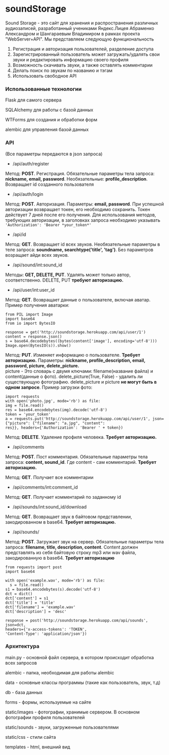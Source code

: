 # soundStorage
Sound Storage - это сайт для хранения и распространения различных аудиозаписей, разработанный учениками Яндекс.Лицея Абраменко Александром и Шангараевым Владимиром в рамках проекта "WebServer+API". Мы представляем следующую функциональность
1) Регистрация и авторизация пользователей, разделение доступа
2) Зарегистрированный пользователь может загружать/удалять свои звуки и редактировать информацию своего профиля
3) Возможность скачивать звуки, а также оставлять комментарии
4) Делать поиск по звукам по названию и тэгам
5) Использовать свободное API
### Использованные технологии
Flask для самого сервера

SQLAlchemy для работы с базой данных

WTForms для создания и обработки форм

alembic для управления базой данных


### API
(Все параметры передаются в json запроса)

*   /api/auth/register

Метод: **POST**. Регистрация. Обязательные параметры тела запроса: **nickname, email, password**. Необязательные: **profile_description**. Возвращает id созданного пользователя

*   /api/auth/login

Метод: **POST**. Авторизация. Параметры: **email, password**. При успешной авторизации возвращает токен, его необходимо сохранить. Токен действует 7 дней после его получения. Для использования методов, требующих авторизации, в заголовках запроса необходимо указывать `'Authorization': 'Bearer *your_token*'`

*   /api/id

Метод: **GET**. Возвращает id всех звуков. Необязательные параметры в теле запроса: **soundname, searchtype('title', 'tag')**. Без параметров возращает айди всех звуков.

*   /api/sound/int:sound_id

Методы: **GET, DELETE, PUT**. Удалять может только автор, соответственно. DELETE, PUT **требуют авторизацию.**

*   /api/user/int:user_id

Метод: **GET**. Возвращает данные о пользователе, включая аватар. Пример получения аватарки:  
```from requests import get  
from PIL import Image  
import base64  
from io import BytesIO  

response = get('http://soundstorage.herokuapp.com/api/user/1')  
content = response.json()  
s = base64.decodebytes((bytes(content['image'], encoding='utf-8')))  
Image.open(BytesIO(s)).show()
```
Метод: **PUT**. Изменяет информацию о пользователе. **Требует авторизацию.** Параметры: **nickname, profile_description, email, password, picture, delete_picture.**  
picture - Это словарь с двумя ключами: filename(название файла) и content(данные о фото). delete_picture(True, False) - удалить ли существующую фотографию. delete_picture и picture **не могут быть в одном запросе**. Пример загрузки фото:  
```import base64  
import requests  
with open('photo.jpg', mode='rb') as file:  
img = file.read()  
res = base64.encodebytes(img).decode('utf-8')  
token = 'your_token'  
a = requests.put('http://soundstorage.herokuapp.com/api/user/1', json={"picture": {"filename": "a.jpg", "content":  
res}}, headers={'Authorization': 'Bearer ' + token})  
```

Метод: **DELETE**. Удаление профиля человека. **Требует авторизацию.**

*   /api/comments

Метод: **POST**. Пост комментария. Обязательные параметры тела запроса: **content, sound_id**. Где content - сам комментарий. **Требует авторизацию.**

Метод: **GET**. Получает все комментарии

*   /api/comments/int:comment_id

Метод: **GET**. Получает комментарий по заданному id

*   /api/sounds/int:sound_id/download

Метод: **GET**. Возвращает звук в байтовом представлении, закодированном в base64\. **Требует авторизацию.**

*   /api/sounds/

Метод: **POST**. Загружает звук на сервер. Обязательные параметры тела запроса: **filename, title, description, content**. Content должен представлять из себя байтовую строку mp3 или wav файла, закодированную в base64. **Требует авторизацию**
```
from requests import post  
import base64  

with open('example.wav', mode='rb') as file:  
  s = file.read()  
s1 = base64.encodebytes(s).decode('utf-8')  
dct = dict()  
dct['content'] = s1  
dct['title'] = 'title'  
dct['filename'] = 'example.wav'  
dct['description'] = 'desc'  

response = post('http://soundstorage.herokuapp.com/api/sounds', json=dct,  
headers={'x-access-tokens': 'TOKEN',  
'Content-Type': 'application/json'})  
```

### Архитектура
main.py - основной файл сервера, в котором происходит обработка всех запросов

alembic - папка, необходимая для работы alembic

data - основные классы программы (такие как пользователь, звук, т.д)

db - база данных

forms - формы, используемые на сайте

static/images - фотографии, хранимые сервером. В основном фотографии профиля пользователей

static/sounds - звуки, загруженные пользователями

static/css - стили сайта

templates - html, внешний вид
 